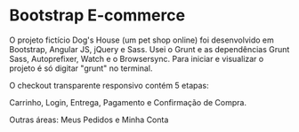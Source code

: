 # Bootstrap E-commerce

O projeto fictício Dog's House (um pet shop online) foi desenvolvido em Bootstrap, Angular JS, jQuery e Sass. 
Usei o Grunt e as dependências Grunt Sass, Autoprefixer, Watch e o Browsersync. Para iniciar e visualizar o projeto é só digitar "grunt" no terminal.

O checkout transparente responsivo contém 5 etapas:

Carrinho, Login, Entrega, Pagamento e Confirmação de Compra. 

Outras áreas: Meus Pedidos e Minha Conta
